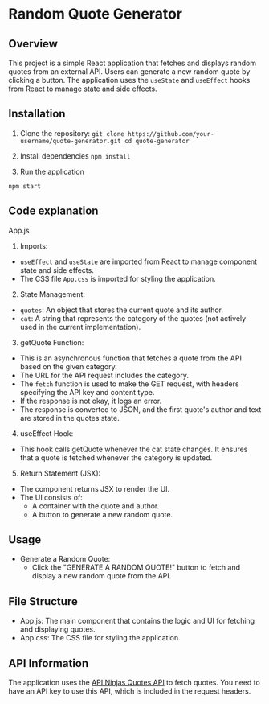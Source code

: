 # Random Quote Generator

## Overview
This project is a simple React application that fetches and displays random quotes from an external API. Users can generate a new random quote by clicking a button. The application uses the `useState` and `useEffect` hooks from React to manage state and side effects.

## Installation

1. Clone the repository:
`git clone https://github.com/your-username/quote-generator.git
cd quote-generator`

2. Install dependencies
`npm install`

3. Run the application

`npm start`

## Code explanation

App.js

1. Imports:

- `useEffect` and `useState` are imported from React to manage component state and side effects.
- The CSS file `App.css` is imported for styling the application.

2. State Management:

- `quotes`: An object that stores the current quote and its author.
- `cat`: A string that represents the category of the quotes (not actively used in the current implementation).

3. getQuote Function:

- This is an asynchronous function that fetches a quote from the API based on the given category.
- The URL for the API request includes the category.
- The `fetch` function is used to make the GET request, with headers specifying the API key and content type.
- If the response is not okay, it logs an error.
- The response is converted to JSON, and the first quote's author and text are stored in the quotes state.
  
4. useEffect Hook:

- This hook calls getQuote whenever the cat state changes. It ensures that a quote is fetched whenever the category is updated.
  
5. Return Statement (JSX):

- The component returns JSX to render the UI.
- The UI consists of:
  - A container with the quote and author.
  - A button to generate a new random quote.
 
## Usage

- Generate a Random Quote:
  - Click the "GENERATE A RANDOM QUOTE!" button to fetch and display a new random quote from the API.
    
## File Structure
- App.js: The main component that contains the logic and UI for fetching and displaying quotes.
- App.css: The CSS file for styling the application.

## API Information
The application uses the [API Ninjas Quotes API](https://api-ninjas.com/api/quotes) to fetch quotes. You need to have an API key to use this API, which is included in the request headers.





